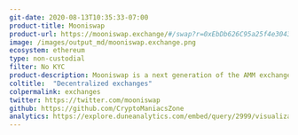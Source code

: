 ```yaml
---
git-date: 2020-08-13T10:35:33-07:00
product-title: Mooniswap
product-url: https://mooniswap.exchange/#/swap?r=0xEbDb626C95a25f4e304336b1adcAd0521a1Bdca1
image: /images/output_md/mooniswap.exchange.png
ecosystem: ethereum
type: non-custodial
filter: No KYC
product-description: Mooniswap is a next generation of the AMM exchanges with virtual balances, enabling liquidity providers to capture profits otherwise captured by arbitrageurs. [Interview with Mooniswap co-counder](/mooniswap).
coltitle:  "Decentralized exchanges"
colpermalink: exchanges
twitter: https://twitter.com/mooniswap
github: https://github.com/CryptoManiacsZone
analytics: https://explore.duneanalytics.com/embed/query/2999/visualization/5795?api_key=eMBgjol6pyg1Ly4ciQF7D0kj7iOONMMQWUQpzP0q
---
```


